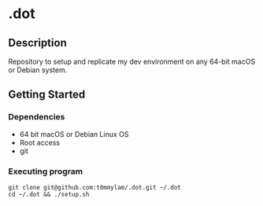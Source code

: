 # .dot

## Description

Repository to setup and replicate my dev environment on any 64-bit macOS or Debian system.

## Getting Started

### Dependencies

* 64 bit macOS or Debian Linux OS
* Root access
* git

### Executing program

```
git clone git@github.com:t0mmylam/.dot.git ~/.dot
cd ~/.dot && ./setup.sh
```
